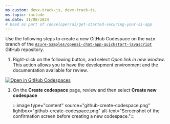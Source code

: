 ```yaml
---
ms.custom: devx-track-js, devx-track-ts, 
ms.topic: include
ms.date: 11/08/2024
# Used as part of /developer/ai/get-started-securing-your-ai-app
---
```


Use the following steps to create a new GitHub Codespace on the `main` branch of the [`Azure-Samples/openai-chat-app-quickstart-javascript`](https://github.com/Azure-Samples/openai-chat-app-quickstart-javascript) GitHub repository.

1. Right-click on the following button, and select _Open link in new window_. This action allows you to have the development environment and the documentation available for review.

 [![Open in GitHub Codespaces](https://github.com/codespaces/badge.svg)](https://codespaces.new/Azure-Samples/openai-chat-app-quickstart-javascript)

1. On the **Create codespace** page, review and then select **Create new codespace**

    :::image type="content" source="github-create-codespace.png" lightbox="github-create-codespace.png" alt-text="Screenshot of the confirmation screen before creating a new codespace.":::
